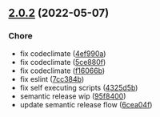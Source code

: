 ## [2.0.2](https://github.com/SockTrader/SockTrader/compare/v2.0.1...v2.0.2) (2022-05-07)


### Chore

* fix codeclimate ([4ef990a](https://github.com/SockTrader/SockTrader/commit/4ef990afe4324b014e701bf0b05152d832da2758))
* fix codeclimate ([5ce880f](https://github.com/SockTrader/SockTrader/commit/5ce880f36c19c1922d06f6a47e61af891b3beef3))
* fix codeclimate ([f16066b](https://github.com/SockTrader/SockTrader/commit/f16066baf6363304581788e41907b27c9c25564e))
* fix eslint ([7cc384b](https://github.com/SockTrader/SockTrader/commit/7cc384b1e2e36d51b29596c407adc5284e54358d))
* fix self executing scripts ([4325d5b](https://github.com/SockTrader/SockTrader/commit/4325d5b3925a7e224cbabe3c56cc7911e5974014))
* semantic release wip ([95f8400](https://github.com/SockTrader/SockTrader/commit/95f8400a64a0aa589d0869d49d2816c749e93c0e))
* update semantic release flow ([6cea04f](https://github.com/SockTrader/SockTrader/commit/6cea04f7a82735e199dc9ea50060f8f426bf2026))
